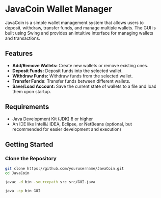 # JavaCoin Wallet Manager

JavaCoin is a simple wallet management system that allows users to deposit, withdraw, transfer funds, and manage multiple wallets. The GUI is built using Swing and provides an intuitive interface for managing wallets and transactions.

## Features

- **Add/Remove Wallets:** Create new wallets or remove existing ones.
- **Deposit Funds:** Deposit funds into the selected wallet.
- **Withdraw Funds:** Withdraw funds from the selected wallet.
- **Transfer Funds:** Transfer funds between different wallets.
- **Save/Load Account:** Save the current state of wallets to a file and load them upon startup.

## Requirements

- Java Development Kit (JDK) 8 or higher
- An IDE like IntelliJ IDEA, Eclipse, or NetBeans (optional, but recommended for easier development and execution)

## Getting Started

### Clone the Repository

```sh
git clone https://github.com/yourusername/JavaCoin.git
cd JavaCoin

javac -d bin -sourcepath src src/GUI.java

java -cp bin GUI
